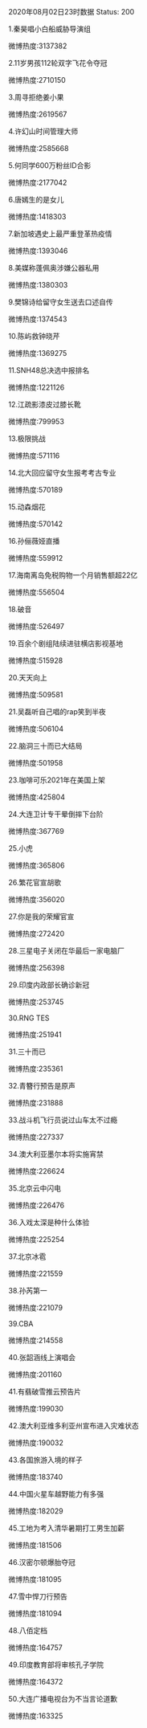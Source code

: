 2020年08月02日23时数据
Status: 200

1.秦昊唱小白船威胁导演组

微博热度:3137382

2.11岁男孩112轮双字飞花令夺冠

微博热度:2710150

3.周寻拒绝姜小果

微博热度:2619567

4.许幻山时间管理大师

微博热度:2585668

5.何同学600万粉丝ID合影

微博热度:2177042

6.唐嫣生的是女儿

微博热度:1418303

7.新加坡遇史上最严重登革热疫情

微博热度:1393046

8.美媒称蓬佩奥涉嫌公器私用

微博热度:1380303

9.樊锦诗给留守女生送去口述自传

微博热度:1374543

10.陈屿救钟晓芹

微博热度:1369275

11.SNH48总决选中报排名

微博热度:1221126

12.江疏影漆皮过膝长靴

微博热度:799953

13.极限挑战

微博热度:571116

14.北大回应留守女生报考考古专业

微博热度:570189

15.动森烟花

微博热度:570142

16.孙俪薇娅直播

微博热度:559912

17.海南离岛免税购物一个月销售额超22亿

微博热度:556504

18.破音

微博热度:526497

19.百余个剧组陆续进驻横店影视基地

微博热度:515928

20.天天向上

微博热度:509581

21.吴磊听自己唱的rap笑到半夜

微博热度:506104

22.脑洞三十而已大结局

微博热度:501958

23.咖啡可乐2021年在美国上架

微博热度:425804

24.大连卫计专干晕倒摔下台阶

微博热度:367769

25.小虎

微博热度:365806

26.繁花官宣胡歌

微博热度:356020

27.你是我的荣耀官宣

微博热度:272420

28.三星电子关闭在华最后一家电脑厂

微博热度:256398

29.印度内政部长确诊新冠

微博热度:253745

30.RNG TES

微博热度:251941

31.三十而已

微博热度:235361

32.青簪行预告是原声

微博热度:231888

33.战斗机飞行员说过山车太不过瘾

微博热度:227337

34.澳大利亚墨尔本将实施宵禁

微博热度:226624

35.北京云中闪电

微博热度:226476

36.入戏太深是种什么体验

微博热度:225254

37.北京冰雹

微博热度:221559

38.孙芮第一

微博热度:221079

39.CBA

微博热度:214558

40.张韶涵线上演唱会

微博热度:201160

41.有翡破雪推云预告片

微博热度:199030

42.澳大利亚维多利亚州宣布进入灾难状态

微博热度:190032

43.各国旅游入境的样子

微博热度:183740

44.中国火星车越野能力有多强

微博热度:182029

45.工地为考入清华暑期打工男生加薪

微博热度:181506

46.汉密尔顿爆胎夺冠

微博热度:181095

47.雪中悍刀行预告

微博热度:181094

48.八佰定档

微博热度:164757

49.印度教育部将审核孔子学院

微博热度:164372

50.大连广播电视台为不当言论道歉

微博热度:163325

